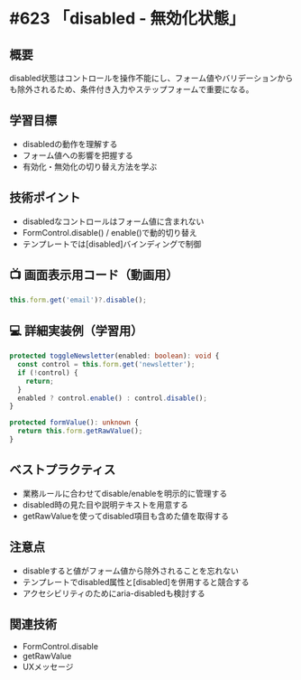 # #623 「disabled - 無効化状態」

## 概要
disabled状態はコントロールを操作不能にし、フォーム値やバリデーションからも除外されるため、条件付き入力やステップフォームで重要になる。

## 学習目標
- disabledの動作を理解する
- フォーム値への影響を把握する
- 有効化・無効化の切り替え方法を学ぶ

## 技術ポイント
- disabledなコントロールはフォーム値に含まれない
- FormControl.disable() / enable()で動的切り替え
- テンプレートでは[disabled]バインディングで制御

## 📺 画面表示用コード（動画用）
```typescript
this.form.get('email')?.disable();
```

## 💻 詳細実装例（学習用）
```typescript
protected toggleNewsletter(enabled: boolean): void {
  const control = this.form.get('newsletter');
  if (!control) {
    return;
  }
  enabled ? control.enable() : control.disable();
}

protected formValue(): unknown {
  return this.form.getRawValue();
}
```

## ベストプラクティス
- 業務ルールに合わせてdisable/enableを明示的に管理する
- disabled時の見た目や説明テキストを用意する
- getRawValueを使ってdisabled項目も含めた値を取得する

## 注意点
- disableすると値がフォーム値から除外されることを忘れない
- テンプレートでdisabled属性と[disabled]を併用すると競合する
- アクセシビリティのためにaria-disabledも検討する

## 関連技術
- FormControl.disable
- getRawValue
- UXメッセージ
